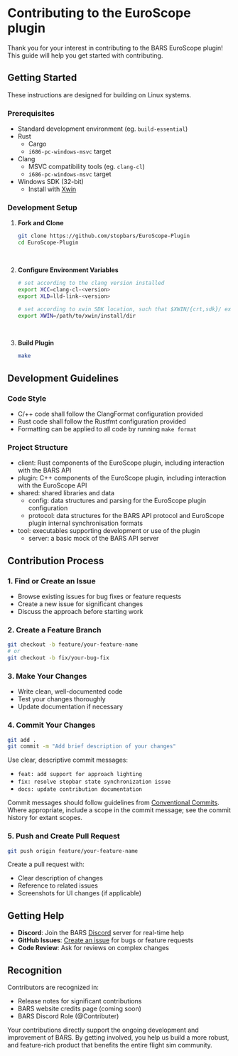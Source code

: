 # Contributing to the EuroScope plugin

Thank you for your interest in contributing to the BARS EuroScope plugin! This guide will help you get started with contributing.

## Getting Started

These instructions are designed for building on Linux systems.

### Prerequisites

- Standard development environment (eg. `build-essential`)
- Rust
	- Cargo
	- `i686-pc-windows-msvc` target
- Clang
	- MSVC compatibility tools (eg. `clang-cl`)
	- `i686-pc-windows-msvc` target
- Windows SDK (32-bit)
	- Install with [Xwin](https://github.com/Jake-Shadle/xwin/)

### Development Setup

1. **Fork and Clone**

   ```bash
   git clone https://github.com/stopbars/EuroScope-Plugin
   cd EuroScope-Plugin
   ```
   <br>

2. **Configure Environment Variables**

   ```bash
   # set according to the clang version installed
   export XCC=clang-cl-<version>
   export XLD=lld-link-<version>

   # set according to xwin SDK location, such that $XWIN/{crt,sdk}/ exist
   export XWIN=/path/to/xwin/install/dir
   ```

   <br>

3. **Build Plugin**

   ```bash
   make
   ```

## Development Guidelines

### Code Style

- C/++ code shall follow the ClangFormat configuration provided
- Rust code shall follow the Rustfmt configuration provided
- Formatting can be applied to all code by running `make format`

### Project Structure

- client: Rust components of the EuroScope plugin, including interaction with the BARS API
- plugin: C++ components of the EuroScope plugin, including interaction with the EuroScope API
- shared: shared libraries and data
	- config: data structures and parsing for the EuroScope plugin configuration
	- protocol: data structures for the BARS API protocol and EuroScope plugin internal synchronisation formats
- tool: executables supporting development or use of the plugin
	- server: a basic mock of the BARS API server

## Contribution Process

### 1. Find or Create an Issue

- Browse existing issues for bug fixes or feature requests
- Create a new issue for significant changes
- Discuss the approach before starting work

### 2. Create a Feature Branch

```bash
git checkout -b feature/your-feature-name
# or
git checkout -b fix/your-bug-fix
```

### 3. Make Your Changes

- Write clean, well-documented code
- Test your changes thoroughly
- Update documentation if necessary

### 4. Commit Your Changes

```bash
git add .
git commit -m "Add brief description of your changes"
```

Use clear, descriptive commit messages:

- `feat: add support for approach lighting`
- `fix: resolve stopbar state synchronization issue`
- `docs: update contribution documentation`

Commit messages should follow guidelines from [Conventional Commits](https://www.conventionalcommits.org/en/v1.0.0/). Where appropriate, include a scope in the commit message; see the commit history for extant scopes.

### 5. Push and Create Pull Request

```bash
git push origin feature/your-feature-name
```

Create a pull request with:

- Clear description of changes
- Reference to related issues
- Screenshots for UI changes (if applicable)

## Getting Help

- **Discord**: Join the BARS [Discord](https://stopbars.com/discord) server for real-time help
- **GitHub Issues**: [Create an issue](https://github.com/stopbars/xxx/issues/new) for bugs or feature requests
- **Code Review**: Ask for reviews on complex changes

## Recognition

Contributors are recognized in:

- Release notes for significant contributions
- BARS website credits page (coming soon)
- BARS Discord Role (@Contributer)

Your contributions directly support the ongoing development and improvement of BARS. By getting involved, you help us build a more robust, and feature-rich product that benefits the entire flight sim community.
